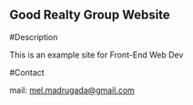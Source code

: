 Good Realty Group Website
---

#Description

This is an example site for Front-End Web Dev

#Contact

mail: mel.madrugada@gmail.com
